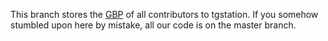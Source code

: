 This branch stores the [GBP](https://github.com/tgstation/gbp-action) of all contributors to tgstation. If you somehow stumbled upon here by mistake, all our code is on the master branch.
